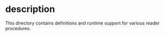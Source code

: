 # description
This directory contains definitions and runtime support for various reader procedures.
